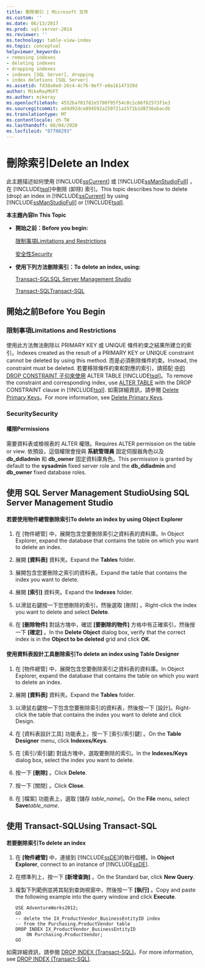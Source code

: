 ```yaml
---
title: 刪除索引 | Microsoft 文件
ms.custom: ''
ms.date: 06/13/2017
ms.prod: sql-server-2014
ms.reviewer: ''
ms.technology: table-view-index
ms.topic: conceptual
helpviewer_keywords:
- removing indexes
- deleting indexes
- dropping indexes
- indexes [SQL Server], dropping
- index deletions [SQL Server]
ms.assetid: fd38a0ed-26c4-4c76-9ef7-e0a16147329d
author: MikeRayMSFT
ms.author: mikeray
ms.openlocfilehash: 4552ba701782e5790f95f54c0c1c66f82573f1e3
ms.sourcegitcommit: ad4d92dce894592a259721a1571b1d8736abacdb
ms.translationtype: MT
ms.contentlocale: zh-TW
ms.lasthandoff: 08/04/2020
ms.locfileid: "87708293"
---
```

# <a name="delete-an-index"></a><span data-ttu-id="b3fb9-102">刪除索引</span><span class="sxs-lookup"><span data-stu-id="b3fb9-102">Delete an Index</span></span>
  <span data-ttu-id="b3fb9-103">此主題描述如何使用 [!INCLUDE[ssCurrent](../../includes/sscurrent-md.md)] 或 [!INCLUDE[ssManStudioFull](../../includes/ssmanstudiofull-md.md)] ，在 [!INCLUDE[tsql](../../includes/tsql-md.md)]中刪除 (卸除) 索引。</span><span class="sxs-lookup"><span data-stu-id="b3fb9-103">This topic describes how to delete (drop) an index in [!INCLUDE[ssCurrent](../../includes/sscurrent-md.md)] by using [!INCLUDE[ssManStudioFull](../../includes/ssmanstudiofull-md.md)] or [!INCLUDE[tsql](../../includes/tsql-md.md)].</span></span>  
  
 <span data-ttu-id="b3fb9-104">**本主題內容**</span><span class="sxs-lookup"><span data-stu-id="b3fb9-104">**In This Topic**</span></span>  
  
-   <span data-ttu-id="b3fb9-105">**開始之前：**</span><span class="sxs-lookup"><span data-stu-id="b3fb9-105">**Before you begin:**</span></span>  
  
     [<span data-ttu-id="b3fb9-106">限制事項</span><span class="sxs-lookup"><span data-stu-id="b3fb9-106">Limitations and Restrictions</span></span>](#Restrictions)  
  
     [<span data-ttu-id="b3fb9-107">安全性</span><span class="sxs-lookup"><span data-stu-id="b3fb9-107">Security</span></span>](#Security)  
  
-   <span data-ttu-id="b3fb9-108">**使用下列方法刪除索引：**</span><span class="sxs-lookup"><span data-stu-id="b3fb9-108">**To delete an index, using:**</span></span>  
  
     [<span data-ttu-id="b3fb9-109">Transact-SQL</span><span class="sxs-lookup"><span data-stu-id="b3fb9-109">SQL Server Management Studio</span></span>](#SSMSProcedure)  
  
     [<span data-ttu-id="b3fb9-110">Transact-SQL</span><span class="sxs-lookup"><span data-stu-id="b3fb9-110">Transact-SQL</span></span>](#TsqlProcedure)  
  
##  <a name="before-you-begin"></a><a name="BeforeYouBegin"></a> <span data-ttu-id="b3fb9-111">開始之前</span><span class="sxs-lookup"><span data-stu-id="b3fb9-111">Before You Begin</span></span>  
  
###  <a name="limitations-and-restrictions"></a><a name="Restrictions"></a> <span data-ttu-id="b3fb9-112">限制事項</span><span class="sxs-lookup"><span data-stu-id="b3fb9-112">Limitations and Restrictions</span></span>  
 <span data-ttu-id="b3fb9-113">使用此方法無法刪除以 PRIMARY KEY 或 UNIQUE 條件約束之結果所建立的索引。</span><span class="sxs-lookup"><span data-stu-id="b3fb9-113">Indexes created as the result of a PRIMARY KEY or UNIQUE constraint cannot be deleted by using this method.</span></span> <span data-ttu-id="b3fb9-114">而是必須刪除條件約束。</span><span class="sxs-lookup"><span data-stu-id="b3fb9-114">Instead, the constraint must be deleted.</span></span> <span data-ttu-id="b3fb9-115">若要移除條件約束和對應的索引，請搭配 [中的 DROP CONSTRAINT 子句來使用](/sql/t-sql/statements/alter-table-transact-sql) ALTER TABLE [!INCLUDE[tsql](../../includes/tsql-md.md)]。</span><span class="sxs-lookup"><span data-stu-id="b3fb9-115">To remove the constraint and corresponding index, use [ALTER TABLE](/sql/t-sql/statements/alter-table-transact-sql) with the DROP CONSTRAINT clause in [!INCLUDE[tsql](../../includes/tsql-md.md)].</span></span> <span data-ttu-id="b3fb9-116">如需詳細資訊，請參閱 [Delete Primary Keys](../tables/delete-primary-keys.md)。</span><span class="sxs-lookup"><span data-stu-id="b3fb9-116">For more information, see [Delete Primary Keys](../tables/delete-primary-keys.md).</span></span>  
  
###  <a name="security"></a><a name="Security"></a> <span data-ttu-id="b3fb9-117">Security</span><span class="sxs-lookup"><span data-stu-id="b3fb9-117">Security</span></span>  
  
####  <a name="permissions"></a><a name="Permissions"></a> <span data-ttu-id="b3fb9-118">權限</span><span class="sxs-lookup"><span data-stu-id="b3fb9-118">Permissions</span></span>  
 <span data-ttu-id="b3fb9-119">需要資料表或檢視表的 ALTER 權限。</span><span class="sxs-lookup"><span data-stu-id="b3fb9-119">Requires ALTER permission on the table or view.</span></span> <span data-ttu-id="b3fb9-120">依預設，這個權限會授與 **系統管理員** 固定伺服器角色以及 **db_ddladmin** 和 **db_owner** 固定資料庫角色。</span><span class="sxs-lookup"><span data-stu-id="b3fb9-120">This permission is granted by default to the **sysadmin** fixed server role and the **db_ddladmin** and **db_owner** fixed database roles.</span></span>  
  
##  <a name="using-sql-server-management-studio"></a><a name="SSMSProcedure"></a> <span data-ttu-id="b3fb9-121">使用 SQL Server Management Studio</span><span class="sxs-lookup"><span data-stu-id="b3fb9-121">Using SQL Server Management Studio</span></span>  
  
#### <a name="to-delete-an-index-by-using-object-explorer"></a><span data-ttu-id="b3fb9-122">若要使用物件總管刪除索引</span><span class="sxs-lookup"><span data-stu-id="b3fb9-122">To delete an index by using Object Explorer</span></span>  
  
1.  <span data-ttu-id="b3fb9-123">在 [物件總管] 中，展開包含您要刪除索引之資料表的資料庫。</span><span class="sxs-lookup"><span data-stu-id="b3fb9-123">In Object Explorer, expand the database that contains the table on which you want to delete an index.</span></span>  
  
2.  <span data-ttu-id="b3fb9-124">展開 **[資料表]** 資料夾。</span><span class="sxs-lookup"><span data-stu-id="b3fb9-124">Expand the **Tables** folder.</span></span>  
  
3.  <span data-ttu-id="b3fb9-125">展開包含您要刪除之索引的資料表。</span><span class="sxs-lookup"><span data-stu-id="b3fb9-125">Expand the table that contains the index you want to delete.</span></span>  
  
4.  <span data-ttu-id="b3fb9-126">展開 **[索引]** 資料夾。</span><span class="sxs-lookup"><span data-stu-id="b3fb9-126">Expand the **Indexes** folder.</span></span>  
  
5.  <span data-ttu-id="b3fb9-127">以滑鼠右鍵按一下您想刪除的索引，然後選取 [刪除]  。</span><span class="sxs-lookup"><span data-stu-id="b3fb9-127">Right-click the index you want to delete and select **Delete**.</span></span>  
  
6.  <span data-ttu-id="b3fb9-128">在 **[刪除物件]** 對話方塊中，確認 **[要刪除的物件]** 方格中有正確索引，然後按一下 **[確定]** 。</span><span class="sxs-lookup"><span data-stu-id="b3fb9-128">In the **Delete Object** dialog box, verify that the correct index is in the **Object to be deleted** grid and click **OK**.</span></span>  
  
#### <a name="to-delete-an-index-using-table-designer"></a><span data-ttu-id="b3fb9-129">使用資料表設計工具刪除索引</span><span class="sxs-lookup"><span data-stu-id="b3fb9-129">To delete an index using Table Designer</span></span>  
  
1.  <span data-ttu-id="b3fb9-130">在 [物件總管] 中，展開包含您要刪除索引之資料表的資料庫。</span><span class="sxs-lookup"><span data-stu-id="b3fb9-130">In Object Explorer, expand the database that contains the table on which you want to delete an index.</span></span>  
  
2.  <span data-ttu-id="b3fb9-131">展開 **[資料表]** 資料夾。</span><span class="sxs-lookup"><span data-stu-id="b3fb9-131">Expand the **Tables** folder.</span></span>  
  
3.  <span data-ttu-id="b3fb9-132">以滑鼠右鍵按一下包含您要刪除索引的資料表，然後按一下 [設計]。</span><span class="sxs-lookup"><span data-stu-id="b3fb9-132">Right-click the table that contains the index you want to delete and click Design.</span></span>  
  
4.  <span data-ttu-id="b3fb9-133">在 [資料表設計工具]  功能表上，按一下 [索引/索引鍵]  。</span><span class="sxs-lookup"><span data-stu-id="b3fb9-133">On the **Table Designer** menu, click **Indexes/Keys**.</span></span>  
  
5.  <span data-ttu-id="b3fb9-134">在 [索引/索引鍵]  對話方塊中，選取要刪除的索引。</span><span class="sxs-lookup"><span data-stu-id="b3fb9-134">In the **Indexes/Keys** dialog box, select the index you want to delete.</span></span>  
  
6.  <span data-ttu-id="b3fb9-135">按一下 **[刪除]** 。</span><span class="sxs-lookup"><span data-stu-id="b3fb9-135">Click **Delete**.</span></span>  
  
7.  <span data-ttu-id="b3fb9-136">按一下 [關閉]  。</span><span class="sxs-lookup"><span data-stu-id="b3fb9-136">Click **Close**.</span></span>  
  
8.  <span data-ttu-id="b3fb9-137">在 [檔案] 功能表上，選取 [儲存 _table_name_]。</span><span class="sxs-lookup"><span data-stu-id="b3fb9-137">On the **File** menu, select **Save**_table_name_.</span></span>  
  
##  <a name="using-transact-sql"></a><a name="TsqlProcedure"></a> <span data-ttu-id="b3fb9-138">使用 Transact-SQL</span><span class="sxs-lookup"><span data-stu-id="b3fb9-138">Using Transact-SQL</span></span>  
  
#### <a name="to-delete-an-index"></a><span data-ttu-id="b3fb9-139">若要刪除索引</span><span class="sxs-lookup"><span data-stu-id="b3fb9-139">To delete an index</span></span>  
  
1.  <span data-ttu-id="b3fb9-140">在 **[物件總管]** 中，連接到 [!INCLUDE[ssDE](../../includes/ssde-md.md)]的執行個體。</span><span class="sxs-lookup"><span data-stu-id="b3fb9-140">In **Object Explorer**, connect to an instance of [!INCLUDE[ssDE](../../includes/ssde-md.md)].</span></span>  
  
2.  <span data-ttu-id="b3fb9-141">在標準列上，按一下 **[新增查詢]** 。</span><span class="sxs-lookup"><span data-stu-id="b3fb9-141">On the Standard bar, click **New Query**.</span></span>  
  
3.  <span data-ttu-id="b3fb9-142">複製下列範例並將其貼到查詢視窗中，然後按一下 **[執行]** 。</span><span class="sxs-lookup"><span data-stu-id="b3fb9-142">Copy and paste the following example into the query window and click **Execute**.</span></span>  
  
    ```  
    USE AdventureWorks2012;  
    GO  
    -- delete the IX_ProductVendor_BusinessEntityID index  
    -- from the Purchasing.ProductVendor table  
    DROP INDEX IX_ProductVendor_BusinessEntityID   
        ON Purchasing.ProductVendor;  
    GO  
    ```  
  
 <span data-ttu-id="b3fb9-143">如需詳細資訊，請參閱 [DROP INDEX &#40;Transact-SQL&#41;](/sql/t-sql/statements/drop-index-transact-sql)。</span><span class="sxs-lookup"><span data-stu-id="b3fb9-143">For more information, see [DROP INDEX &#40;Transact-SQL&#41;](/sql/t-sql/statements/drop-index-transact-sql).</span></span>  
  
  
